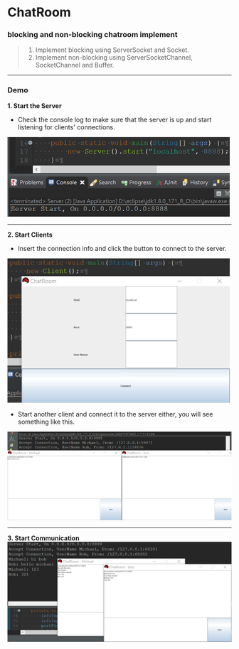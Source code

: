 # ChatRoom
### blocking and non-blocking chatroom implement

> 1. Implement blocking using ServerSocket and Socket.
> 2. Implement non-blocking using ServerSocketChannel, SocketChannel and Buffer.

----------------------------------------------------------------------------------

### Demo
**1. Start the Server**
  - Check the console log to make sure that the server is up and start listening for clients' connections. <br/>
  <img src="https://github.com/michael-ouyang-projects/ChatRoom/blob/master/pictures/server.png" width="500">
  
----------------------------------------------------------------------------------

**2. Start Clients**
  - Insert the connection info and click the button to connect to the server. <br/>
  <img src="https://github.com/michael-ouyang-projects/ChatRoom/blob/master/pictures/client.png" width="500">
  
  - Start another client and connect it to the server either, you will see something like this.
  <img src="https://github.com/michael-ouyang-projects/ChatRoom/blob/master/pictures/connectionLog.png" width="750">
  
----------------------------------------------------------------------------------
  
**3. Start Communication**
  <img src="https://github.com/michael-ouyang-projects/ChatRoom/blob/master/pictures/communication.png" width="750">
